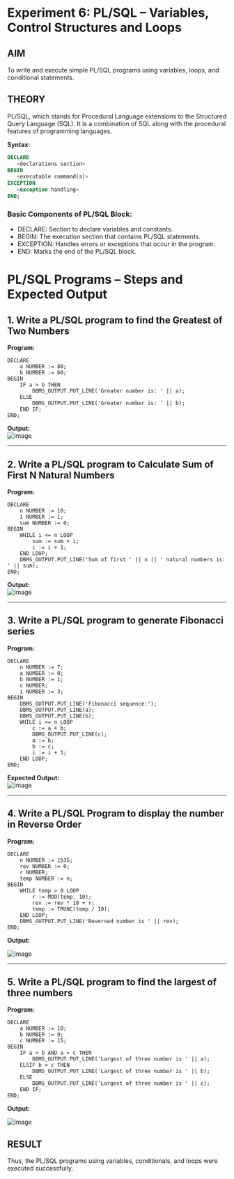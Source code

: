 # Experiment 6: PL/SQL – Variables, Control Structures and Loops

## AIM
To write and execute simple PL/SQL programs using variables, loops, and conditional statements.


## THEORY

PL/SQL, which stands for Procedural Language extensions to the Structured Query Language (SQL). It is a combination of SQL along with the procedural features of programming languages.

**Syntax:**
```sql
DECLARE 
   <declarations section> 
BEGIN 
   <executable command(s)>
EXCEPTION 
   <exception handling> 
END;
```

### Basic Components of PL/SQL Block:
- DECLARE: Section to declare variables and constants.
- BEGIN: The execution section that contains PL/SQL statements.
- EXCEPTION: Handles errors or exceptions that occur in the program.
- END: Marks the end of the PL/SQL block.

# PL/SQL Programs – Steps and Expected Output

## 1. Write a PL/SQL program to find the Greatest of Two Numbers
**Program:**  
```
DECLARE
    a NUMBER := 80;
    b NUMBER := 60;
BEGIN
    IF a > b THEN
        DBMS_OUTPUT.PUT_LINE('Greater number is: ' || a);
    ELSE
        DBMS_OUTPUT.PUT_LINE('Greater number is: ' || b);
    END IF;
END;

```
**Output:**  
![image](https://github.com/user-attachments/assets/05a00280-72e2-4030-8b84-064ef174058a)

---

## 2. Write a PL/SQL program to Calculate Sum of First N Natural Numbers

**Program:**
```
DECLARE
    n NUMBER := 10;
    i NUMBER := 1;
    sum NUMBER := 0;
BEGIN
    WHILE i <= n LOOP
        sum := sum + i;
        i := i + 1;
    END LOOP;
    DBMS_OUTPUT.PUT_LINE('Sum of first ' || n || ' natural numbers is: ' || sum);
END;

```
**Output:**  
![image](https://github.com/user-attachments/assets/34db4be1-a4a1-410e-a2d0-30f4c30e8238)


---

## 3. Write a PL/SQL program to generate Fibonacci series

**Program:**  
```
DECLARE
    n NUMBER := 7;
    a NUMBER := 0;
    b NUMBER := 1;
    c NUMBER;
    i NUMBER := 3;
BEGIN
    DBMS_OUTPUT.PUT_LINE('Fibonacci sequence:');
    DBMS_OUTPUT.PUT_LINE(a);
    DBMS_OUTPUT.PUT_LINE(b);
    WHILE i <= n LOOP
        c := a + b;
        DBMS_OUTPUT.PUT_LINE(c);
        a := b;
        b := c;
        i := i + 1;
    END LOOP;
END;
```

**Expected Output:**  
![image](https://github.com/user-attachments/assets/8c92863b-3b65-4268-bf88-3f581ec2bc44)


---

## 4. Write a PL/SQL Program to display the number in Reverse Order

**Program:**  
```
DECLARE
    n NUMBER := 1535;
    rev NUMBER := 0;
    r NUMBER;
    temp NUMBER := n;
BEGIN
    WHILE temp > 0 LOOP
        r := MOD(temp, 10);
        rev := rev * 10 + r;
        temp := TRUNC(temp / 10);
    END LOOP;
    DBMS_OUTPUT.PUT_LINE('Reversed number is ' || rev);
END;
```
**Output:** 

![image](https://github.com/user-attachments/assets/0bc9c051-81f9-4f45-b685-b283de01fdf2)


---

## 5. Write a PL/SQL program to find the largest of three numbers

**Program:**  
```
DECLARE
    a NUMBER := 10;
    b NUMBER := 9;
    c NUMBER := 15;
BEGIN
    IF a > b AND a > c THEN
        DBMS_OUTPUT.PUT_LINE('Largest of three number is ' || a);
    ELSIF b > c THEN
        DBMS_OUTPUT.PUT_LINE('Largest of three number is ' || b);
    ELSE
        DBMS_OUTPUT.PUT_LINE('Largest of three number is ' || c);
    END IF;
END;

```
**Output:**  

![image](https://github.com/user-attachments/assets/c346567c-d4f8-4e6d-9d0d-97d7ade0e8fa)


## RESULT
Thus, the PL/SQL programs using variables, conditionals, and loops were executed successfully.
